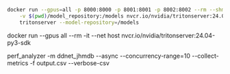 ```bash
docker run --gpus=all -p 8000:8000 -p 8001:8001 -p 8002:8002 --rm --shm-size=1g --ulimit memlock=-1 --ulimit stack=67108864 \
    -v $(pwd)/model_repository:/models nvcr.io/nvidia/tritonserver:24.04-py3 \
    tritonserver --model-repository=/models
```

docker run --gpus all --rm -it --net host nvcr.io/nvidia/tritonserver:24.04-py3-sdk


 perf_analyzer -m ddnet_jhmdb --async --concurrency-range=10 --collect-metrics -f output.csv --verbose-csv
